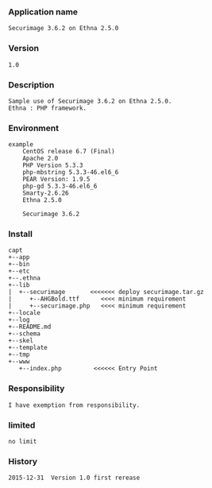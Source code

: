 ### Application name
	Securimage 3.6.2 on Ethna 2.5.0

### Version
	1.0

### Description
	Sample use of Securimage 3.6.2 on Ethna 2.5.0.
	Ethna : PHP framework.

### Environment
	example
		CentOS release 6.7 (Final)
		Apache 2.0
		PHP Version 5.3.3
		php-mbstring 5.3.3-46.el6_6
		PEAR Version: 1.9.5
		php-gd 5.3.3-46.el6_6
		Smarty-2.6.26
		Ethna 2.5.0

		Securimage 3.6.2

### Install
	capt
	+--app
	+--bin
	+--etc
	+--.ethna
	+--lib
	|  +--securimage       <<<<<<< deploy securimage.tar.gz
	|     +--AHGBold.ttf      <<<< minimum requirement
	|     +--securimage.php   <<<< minimum requirement
	+--locale
	+--log
	+--README.md
	+--schema
	+--skel
	+--template
	+--tmp
	+--www
	   +--index.php         <<<<<< Entry Point

### Responsibility
	I have exemption from responsibility.

### limited
	no limit

### History
	2015-12-31	Version 1.0 first rerease
